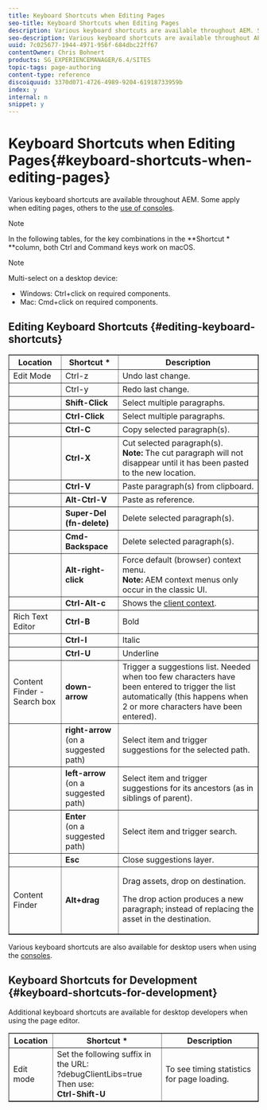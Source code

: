 ```yaml
---
title: Keyboard Shortcuts when Editing Pages
seo-title: Keyboard Shortcuts when Editing Pages
description: Various keyboard shortcuts are available throughout AEM. Some apply when editing pages, others to the use of consoles.
seo-description: Various keyboard shortcuts are available throughout AEM. Some apply when editing pages, others to the use of consoles.
uuid: 7c025677-1944-4971-956f-684dbc22ff67
contentOwner: Chris Bohnert
products: SG_EXPERIENCEMANAGER/6.4/SITES
topic-tags: page-authoring
content-type: reference
discoiquuid: 3370d071-4726-4989-9204-61918733959b
index: y
internal: n
snippet: y
---
```


# Keyboard Shortcuts when Editing Pages{#keyboard-shortcuts-when-editing-pages}

Various keyboard shortcuts are available throughout AEM. Some apply when editing pages, others to the [use of consoles](../../../sites/classic-ui-authoring/using/author-env-keyboard-shortcuts.md).

>[!NOTE]
>
>In the following tables, for the key combinations in the **Shortcut &#42; **column, both Ctrl and Command keys work on macOS.

>[!NOTE]
>
>Multi-select on a desktop device:
>
>* Windows: Ctrl+click on required components.  
>* Mac: Cmd+click on required components.
>

## Editing Keyboard Shortcuts {#editing-keyboard-shortcuts}

<table border="1" cellpadding="1" cellspacing="0" width="100%"> 
 <tbody> 
  <tr> 
   <th>Location</th> 
   <th>Shortcut *</th> 
   <th>Description</th> 
  </tr> 
  <tr> 
   <td>Edit Mode</td> 
   <td><span class="code">Ctrl-z</span></td> 
   <td>Undo last change.</td> 
  </tr> 
  <tr> 
   <td> </td> 
   <td><span class="code">Ctrl-y</span></td> 
   <td>Redo last change.</td> 
  </tr> 
  <tr> 
   <td> </td> 
   <td><strong><span class="code">Shift-Click</span></strong></td> 
   <td>Select multiple paragraphs.</td> 
  </tr> 
  <tr> 
   <td> </td> 
   <td><strong><span class="code">Ctrl-Click</span></strong></td> 
   <td>Select multiple paragraphs.</td> 
  </tr> 
  <tr> 
   <td> </td> 
   <td><strong><span class="code">Ctrl-C</span></strong></td> 
   <td>Copy selected paragraph(s).</td> 
  </tr> 
  <tr> 
   <td> </td> 
   <td><strong><span class="code">Ctrl-X</span></strong></td> 
   <td>Cut selected paragraph(s).<strong><br /> Note:</strong> The cut paragraph will not disappear until it has been pasted to the new location.</td> 
  </tr> 
  <tr> 
   <td> </td> 
   <td><strong><span class="code">Ctrl-V</span></strong></td> 
   <td>Paste paragraph(s) from clipboard.</td> 
  </tr> 
  <tr> 
   <td> </td> 
   <td><strong><span class="code">Alt-Ctrl-V</span></strong></td> 
   <td>Paste as reference.</td> 
  </tr> 
  <tr> 
   <td> </td> 
   <td><strong><span class="code">Super-Del (fn-delete)</span></strong></td> 
   <td>Delete selected paragraph(s).</td> 
  </tr> 
  <tr> 
   <td> </td> 
   <td><strong><span class="code">Cmd-Backspace</span></strong></td> 
   <td>Delete selected paragraph(s).</td> 
  </tr> 
  <tr> 
   <td> </td> 
   <td><strong><span class="code">Alt-right-click</span></strong></td> 
   <td>Force default (browser) context menu.<br /> <strong>Note:</strong> AEM context menus only occur in the classic UI.</td> 
  </tr> 
  <tr> 
   <td> </td> 
   <td><strong><span class="code">Ctrl-Alt-c</span></strong></td> 
   <td>Shows the <a href="../../../sites/administering/using/client-context.md">client context</a>.</td> 
  </tr> 
  <tr> 
   <td>Rich Text Editor<br /> </td> 
   <td><strong><span class="code">Ctrl-B</span></strong><br /> </td> 
   <td>Bold</td> 
  </tr> 
  <tr> 
   <td> </td> 
   <td><strong><span class="code">Ctrl-I</span></strong><br /> </td> 
   <td>Italic<br /> </td> 
  </tr> 
  <tr> 
   <td> </td> 
   <td><strong><span class="code">Ctrl-U</span></strong><br /> </td> 
   <td>Underline</td> 
  </tr> 
  <tr> 
   <td>Content Finder - Search box</td> 
   <td><strong><span class="code">down-arrow</span></strong></td> 
   <td>Trigger a suggestions list. Needed when too few characters have been entered to trigger the list automatically (this happens when 2 or more characters have been entered).</td> 
  </tr> 
  <tr> 
   <td> </td> 
   <td><strong><span class="code">right-arrow</span></strong><br /> (on a suggested path)</td> 
   <td>Select item and trigger suggestions for the selected path.</td> 
  </tr> 
  <tr> 
   <td> </td> 
   <td><strong><span class="code">left-arrow</span></strong><br /> (on a suggested path)</td> 
   <td>Select item and trigger suggestions for its ancestors (as in siblings of parent).</td> 
  </tr> 
  <tr> 
   <td> </td> 
   <td><strong><span class="code">Enter</span></strong><br /> (on a suggested path)</td> 
   <td>Select item and trigger search.</td> 
  </tr> 
  <tr> 
   <td> </td> 
   <td><strong><span class="code">Esc</span></strong></td> 
   <td>Close suggestions layer.</td> 
  </tr> 
  <tr> 
   <td>Content Finder<br /> </td> 
   <td><strong><span class="code">Alt+drag</span></strong></td> 
   <td><p>Drag assets, drop on destination.</p> <p>The drop action produces a new paragraph; instead of replacing the asset in the destination.</p> </td> 
  </tr> 
 </tbody> 
</table>

Various keyboard shortcuts are also available for desktop users when using the [consoles](../../../sites/classic-ui-authoring/using/author-env-keyboard-shortcuts.md).

## Keyboard Shortcuts for Development {#keyboard-shortcuts-for-development}

Additional keyboard shortcuts are available for desktop developers when using the page editor.

<table border="1" cellpadding="1" cellspacing="0" width="100%"> 
 <tbody> 
  <tr> 
   <th>Location</th> 
   <th>Shortcut *</th> 
   <th>Description</th> 
  </tr> 
  <tr> 
   <td>Edit mode</td> 
   <td>Set the following suffix in the URL:<br /> <span class="code">?debugClientLibs=true</span><br /> Then use:<br /> <strong><span class="code">Ctrl-Shift-U</span></strong></td> 
   <td>To see timing statistics for page loading.</td> 
  </tr> 
 </tbody> 
</table>

